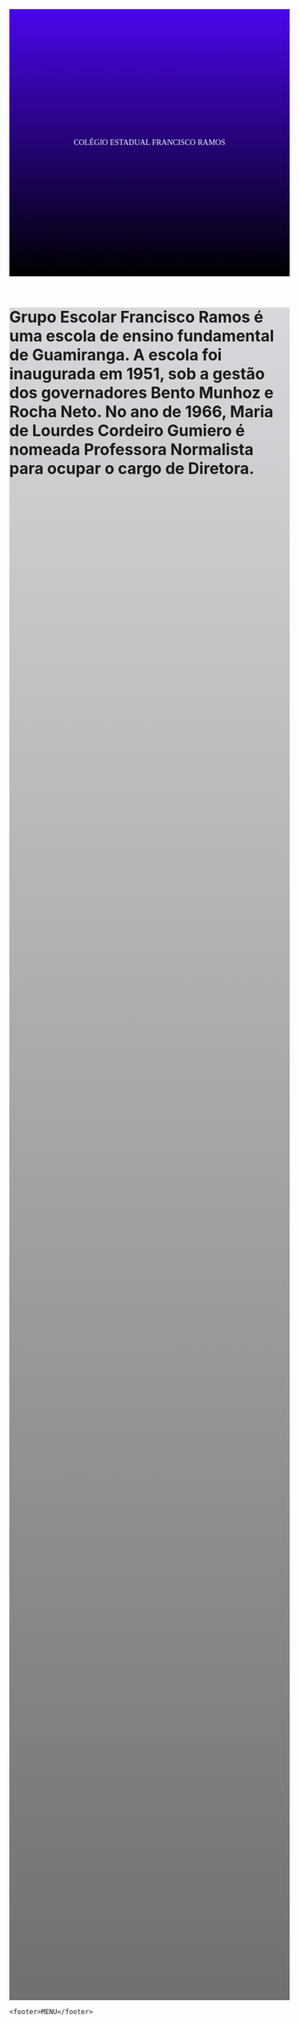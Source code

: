 <!DOCTYPE html>
<html lang="pt-br"><head>
<meta http-equiv="content-type" content="text/html; charset=UTF-8">
    <meta charset="UTF-8">
    <meta http-equiv="X-UA-Compatible" content="IE=edge">
    <meta name="viewport" content="width=device-width, initial-scale=1.0">
    <title>Colégio Francisco Ramos</title>
<style> 
    *{
        margin: 0%;
        padding: 0%;
    }
    /*body{
        background:yellowgreen;
        }*/
        header{
            background:rebeccapurple;
            color: aliceblue;
            background: linear-gradient(#4a06eb,#000000);
        }
        footer{
            background: grey;
           /* bottom: 0;*/
           background: linear-gradient(#4a06eb,#000000);
        }
        header,
        footer{
            display: flex;
            justify-content: center;
            align-items: center;
            height: 12vh;
            /*position: absolute;
            width: 100%;*/
            font-family: 'Times New Roman', Times, serif;
        }
        main{
            height: 76vh;
            background: linear-gradient(#d9d7db,#726f6f);
        }
</style>
</head>
<body>
    <header>COLÉGIO ESTADUAL FRANCISCO RAMOS</header>
    <main>
        <h1>Grupo Escolar Francisco Ramos é uma escola de ensino fundamental de Guamiranga. A escola foi inaugurada em 1951, sob a gestão dos governadores Bento Munhoz e Rocha Neto. No ano de 1966, Maria de Lourdes Cordeiro Gumiero é nomeada Professora Normalista para ocupar o cargo de Diretora.</h1>
    </main>

    <footer>MENU</footer>

</body>
</html>
